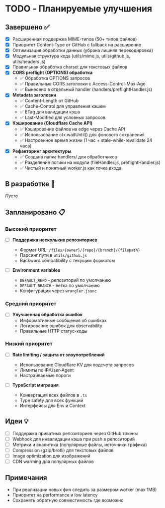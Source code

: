 # TODO - Планируемые улучшения

## Завершено ✅

- [x] Расширенная поддержка MIME-типов (50+ типов файлов)
- [x] Приоритет Content-Type от GitHub с fallback на расширение
- [x] Оптимизация обработки данных (убрана лишняя перекодировка)
- [x] Модульная структура кода (utils/mime.js, utils/github.js, utils/headers.js)
- [x] Правильная обработка charset для текстовых файлов
- [x] **CORS preflight (OPTIONS) обработка**
  - ✅ Обработка OPTIONS запросов
  - ✅ Правильные CORS заголовки с Access-Control-Max-Age
  - ✅ Вынесено в отдельный handler (handlers/preflightHandler.js)
- [x] **Metadata заголовки**
  - ✅ Content-Length от GitHub
  - ✅ Cache-Control для управления кэшем
  - ✅ ETag для валидации кэша
  - ✅ Last-Modified для условных запросов
- [x] **Кэширование (Cloudflare Cache API)**
  - ✅ Кэширование файлов на edge через Cache API
  - ✅ Использование ctx.waitUntil() для фонового сохранения
  - ✅ Настроенное время жизни (1 час + stale-while-revalidate 24 часа)
- [x] **Рефакторинг архитектуры**
  - ✅ Создана папка handlers/ для обработчиков
  - ✅ Разделение логики на модули (fileHandler.js, preflightHandler.js)
  - ✅ Чистый и понятный worker.js как точка входа

## В разработке 🚧

_Пусто_

## Запланировано 📋

### Высокий приоритет

- [ ] **Поддержка нескольких репозиториев**
  - Формат URL: `/files/{owner}/{repo}/{branch}/{filepath}`
  - Парсинг пути в `utils/github.js`
  - Backward compatibility с текущим форматом

- [ ] **Environment variables**
  - `DEFAULT_REPO` - репозиторий по умолчанию
  - `DEFAULT_BRANCH` - ветка по умолчанию
  - Конфигурация через `wrangler.jsonc`

### Средний приоритет

- [ ] **Улучшенная обработка ошибок**
  - Информативные сообщения об ошибках
  - Логирование ошибок для observability
  - Правильные HTTP статус-коды

### Низкий приоритет

- [ ] **Rate limiting / защита от злоупотреблений**
  - Использование Cloudflare KV для подсчета запросов
  - Лимиты по IP/User-Agent
  - Настраиваемые пороги

- [ ] **TypeScript миграция**
  - Конвертация всех файлов в `.ts`
  - Type safety для всех функций
  - Интерфейсы для Env и Context

## Идеи 💡

- [ ] Поддержка приватных репозиториев через GitHub токены
- [ ] Webhook для инвалидации кэша при push в репозиторий
- [ ] Метрики и аналитика (популярные файлы, источники трафика)
- [ ] Compression (gzip/brotli) для текстовых файлов
- [ ] Image optimization для изображений
- [ ] CDN warming для популярных файлов

## Примечания

- При реализации новых фич следить за размером worker (max 1MB)
- Приоритет на performance и low latency
- Сохранять обратную совместимость где возможно